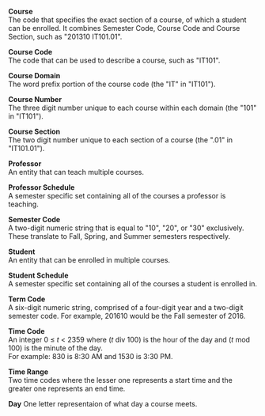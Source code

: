 
**Course**  
    The code that specifies the exact section of a course, of which a student can be enrolled. It combines Semester Code, Course Code and Course Section, such as "201310 IT101.01".
    
**Course Code**  
    The code that can be used to describe a course, such as "IT101".
    
**Course Domain**  
    The word prefix portion of the course code (the "IT" in "IT101").
    
**Course Number**  
    The three digit number unique to each course within each domain (the "101" in "IT101").

**Course Section**  
    The two digit number unique to each section of a course (the ".01" in "IT101.01").
    
**Professor**  
    An entity that can teach multiple courses.

**Professor Schedule**  
    A semester specific set containing all of the courses a professor is teaching. 
    
**Semester Code**  
    A two-digit numeric string that is equal to "10", "20", or "30" exclusively. These translate to Fall, Spring, and Summer semesters respectively.
    
**Student**  
    An entity that can be enrolled in multiple courses.

**Student Schedule**  
    A semester specific set containing all of the courses a student is enrolled in. 

**Term Code**  
    A six-digit numeric string, comprised of a four-digit year and a two-digit semester code. For example, 201610 would be the Fall semester of 2016.

**Time Code**  
    An integer  0 &le; _t_ < 2359 where (_t_ div 100) is the hour of the day and (_t_ mod 100) is the minute of the day.  
    For example: 830 is 8:30 AM and 1530 is 3:30 PM.
    
**Time Range**  
    Two time codes where the lesser one represents a start time and the greater one represents an end time.
    
**Day**
    One letter representaion of what day a course meets.
